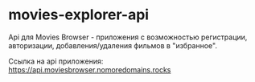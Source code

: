# movies-explorer-api

Api для Movies Browser - приложения с возможностью регистрации, авторизации, добавления/удаления фильмов в "избранное".

Ссылка на api приложения: https://api.moviesbrowser.nomoredomains.rocks
